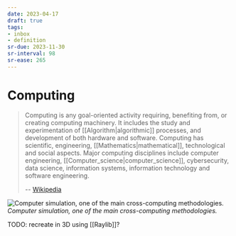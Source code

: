 ```yaml
---
date: 2023-04-17
draft: true
tags:
- inbox
- definition
sr-due: 2023-11-30
sr-interval: 98
sr-ease: 265
---
```


# Computing

> Computing is any goal-oriented activity requiring, benefiting from, or
> creating computing machinery. It includes the study and experimentation of
> [[Algorithm|algorithmic]] processes, and development of both hardware and
> software. Computing has scientific, engineering, [[Mathematics|mathematical]],
> technological and social aspects. Major computing disciplines include computer
> engineering, [[Computer_science|computer_science]], cybersecurity, data
> science, information systems, information technology and software engineering.
>
> -- [Wikipedia](https://en.wikipedia.org/wiki/Computing)

![Computer simulation, one of the main cross-computing methodologies.](<./img/GalvesLocherbach_-_High_Resolution_(1000).gif>)
_Computer simulation, one of the main cross-computing methodologies._

TODO: recreate in 3D using [[Raylib]]?

